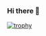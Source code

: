 ### Hi there 👋

<!--
![Anurag's GitHub stats](https://github-readme-stats.vercel.app/api?username=nicolapunzi&count_private=true&show_icons=true&theme=radical)

<!--**nicolapunzi/nicolapunzi** is a ✨ _special_ ✨ repository because its `README.md` (this file) appears on your GitHub profile.

Here are some ideas to get you started:

- 🔭 I’m currently working on ...
- 🌱 I’m currently learning ...
- 👯 I’m looking to collaborate on ...
- 🤔 I’m looking for help with ...
- 💬 Ask me about ...
- 📫 How to reach me: ...
- 😄 Pronouns: ...
- ⚡ Fun fact: ...
-->

[![trophy](https://github-profile-trophy.vercel.app/?nicolapunzi=ryo-ma)](https://github.com/ryo-ma/github-profile-trophy)
